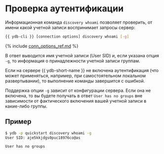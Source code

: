 # Проверка аутентификации

Информационная команда `discovery whoami` позволяет проверить, от имени какой учетной записи воспринимает запросы сервер:

``` bash
{{ ydb-cli }} [connection options] discovery whoami [-g]
```

{% include [conn_options_ref.md](conn_options_ref.md) %}

В ответ выводится имя учетной записи (User SID) и, если указана опция `-g`, то информация о принадлежности учетной записи группам.

Если на сервере {{ ydb-short-name }} не включена аутентификация (что может применяться, например, при самостоятельном локальном развертывании), то выполнение команды завершится с ошибкой.

Поддержка опции `-g` зависит от конфигурации сервера. Если она не включена, то вы будете получать в ответ `User has no groups` вне зависимости от фактического включения вашей учетной записи в какие-либо группы.

## Пример

``` bash
$ ydb -p quickstart discovery whoami -g
User SID: aje5kkjdgs0puc18976co@as

User has no groups
```

